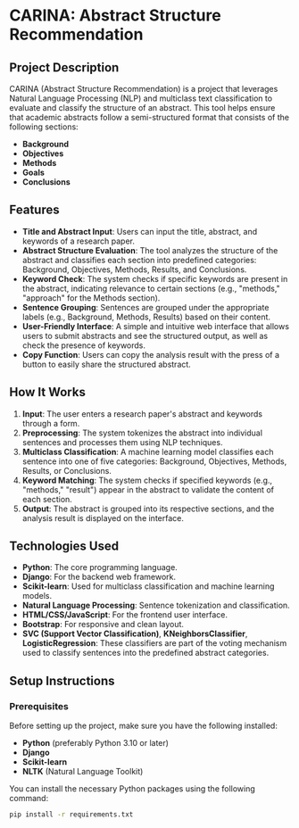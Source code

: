 # CARINA: Abstract Structure Recommendation

## Project Description

CARINA (Abstract Structure Recommendation) is a project that leverages Natural Language Processing (NLP) and multiclass text classification to evaluate and classify the structure of an abstract. This tool helps ensure that academic abstracts follow a semi-structured format that consists of the following sections:
- **Background**
- **Objectives**
- **Methods**
- **Goals**
- **Conclusions**

## Features

- **Title and Abstract Input**: Users can input the title, abstract, and keywords of a research paper.
- **Abstract Structure Evaluation**: The tool analyzes the structure of the abstract and classifies each section into predefined categories: Background, Objectives, Methods, Results, and Conclusions.
- **Keyword Check**: The system checks if specific keywords are present in the abstract, indicating relevance to certain sections (e.g., "methods," "approach" for the Methods section).
- **Sentence Grouping**: Sentences are grouped under the appropriate labels (e.g., Background, Methods, Results) based on their content.
- **User-Friendly Interface**: A simple and intuitive web interface that allows users to submit abstracts and see the structured output, as well as check the presence of keywords.
- **Copy Function**: Users can copy the analysis result with the press of a button to easily share the structured abstract.

## How It Works

1. **Input**: The user enters a research paper's abstract and keywords through a form.
2. **Preprocessing**: The system tokenizes the abstract into individual sentences and processes them using NLP techniques.
3. **Multiclass Classification**: A machine learning model classifies each sentence into one of five categories: Background, Objectives, Methods, Results, or Conclusions.
4. **Keyword Matching**: The system checks if specified keywords (e.g., "methods," "result") appear in the abstract to validate the content of each section.
5. **Output**: The abstract is grouped into its respective sections, and the analysis result is displayed on the interface.

## Technologies Used

- **Python**: The core programming language.
- **Django**: For the backend web framework.
- **Scikit-learn**: Used for multiclass classification and machine learning models.
- **Natural Language Processing**: Sentence tokenization and classification.
- **HTML/CSS/JavaScript**: For the frontend user interface.
- **Bootstrap**: For responsive and clean layout.
- **SVC (Support Vector Classification)**, **KNeighborsClassifier**, **LogisticRegression**: These classifiers are part of the voting mechanism used to classify sentences into the predefined abstract categories.

## Setup Instructions

### Prerequisites

Before setting up the project, make sure you have the following installed:

- **Python** (preferably Python 3.10 or later)
- **Django**
- **Scikit-learn**
- **NLTK** (Natural Language Toolkit)

You can install the necessary Python packages using the following command:

```bash
pip install -r requirements.txt
